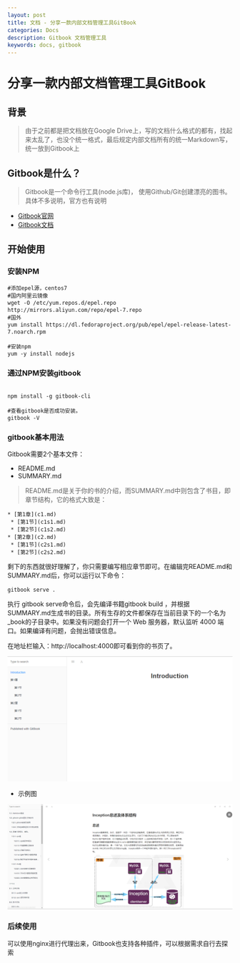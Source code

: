 ```yaml
---
layout: post
title: 文档 - 分享一款内部文档管理工具GitBook
categories: Docs
description: Gitbook 文档管理工具
keywords: docs, gitbook
---
```





# 分享一款内部文档管理工具GitBook

## 背景

> 由于之前都是把文档放在Google Drive上，写的文档什么格式的都有，找起来太乱了，也没个统一格式，最后规定内部文档所有的统一Markdown写，统一放到Gitbook上

## Gitbook是什么？  

> Gitbook是一个命令行工具(node.js库)， 使用Github/Git创建漂亮的图书。具体不多说明，官方也有说明

- [Gitbook官网](https://www.gitbook.com/)
- [Gitbook文档](https://docs.gitbook.com/)


## 开始使用

### 安装NPM

```shell
#添加epel源，centos7
#国内阿里云镜像
wget -O /etc/yum.repos.d/epel.repo http://mirrors.aliyun.com/repo/epel-7.repo
#国外
yum install https://dl.fedoraproject.org/pub/epel/epel-release-latest-7.noarch.rpm

#安装npm
yum -y install nodejs

```

### 通过NPM安装gitbook

```shell

npm install -g gitbook-cli

#查看gitbook是否成功安装。
gitbook -V

```

### gitbook基本用法

Gitbook需要2个基本文件：

- README.md
- SUMMARY.md


> README.md是关于你的书的介绍，而SUMMARY.md中则包含了书目，即章节结构，它的格式大致是：  

```
* [第1章](c1.md)
 * [第1节](c1s1.md)
 * [第2节](c1s2.md)
* [第2章](c2.md)
 * [第1节](c2s1.md)
 * [第2节](c2s2.md)
```

剩下的东西就很好理解了，你只需要编写相应章节即可。在编辑完README.md和SUMMARY.md后，你可以运行以下命令：

```
gitbook serve .

```

执行 gitbook serve命令后，会先编译书籍gitbook build ，并根据SUMMARY.md生成书的目录。所有生存的文件都保存在当前目录下的一个名为_book的子目录中。如果没有问题会打开一个 Web 服务器，默认监听 4000 端口。如果编译有问题，会抛出错误信息。

在地址栏输入：http://localhost:4000即可看到你的书页了。

![](/images/1530079328252.png)

- 示例图

![](/images/20190702131606.png)

### 后续使用

可以使用nginx进行代理出来，Gitbook也支持各种插件，可以根据需求自行去探索

